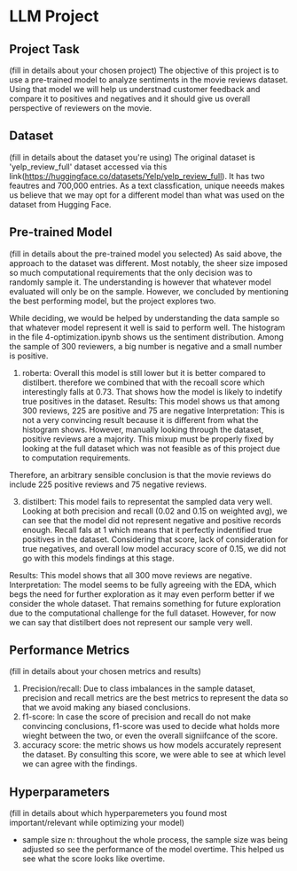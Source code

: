 # LLM Project

## Project Task
(fill in details about your chosen project)
The objective of this project is to use a pre-trained model to analyze sentiments in the movie reviews dataset. 
Using that model we will help us understnad customer feedback and compare it to positives and negatives and it should give us overall perspective of reviewers on the movie. 

## Dataset
(fill in details about the dataset you're using)
The original dataset is 'yelp_review_full' dataset accessed via this link(https://huggingface.co/datasets/Yelp/yelp_review_full). It has two feautres and 700,000 entries. As a text classfication, unique neeeds makes us believe that we may opt for a different model than what was used on the dataset from Hugging Face. 



## Pre-trained Model
(fill in details about the pre-trained model you selected)
As said above, the approach to the dataset was different. Most notably, the sheer size imposed so much computational requirements that the only decision was to randomly sample it. The understanding is however that whatever model evaluated will only be on the sample. However, we concluded by mentioning the best performing model, but the project explores two. 

While deciding, we would be helped by understanding the data sample so that whatever model represent it well is said to perform well. The histogram in the file 4-optimization.ipynb shows us the sentiment distribution. Among the sample of 300 reviewers, a big number is negative and a small number is positive. 
1. roberta:
Overall this model is still lower but it is better compared to distilbert. therefore we combined that with the recoall score which interestingly falls at 0.73. That shows how the model is likely to indetify true positives in the dataset.
Results: This model shows us that among 300 reviews, 225 are positive and 75 are negative
Interpretation: This is not a very convincing result because it is different from what the histogram shows. However, manually looking through the dataset, positive reviews are a majority. This mixup must be properly fixed by looking at the full dataset which was not feasible as of this project due to computation requirements.
 
Therefore, an arbitrary sensible conclusion is that the movie reviews do include 225 positive reviews and 75 negative reviews. 

3. distilbert:
This model fails to representat the sampled data very well. Looking at both precision and recall (0.02 and 0.15 on weighted avg), we can see that the model did not represent negative and positive records enough. Recall fals at 1 which means that it perfectly indentified true positives in the dataset. Considering that score, lack of consideration for true negatives, and overall low model accuracy score of 0.15, we did not go with this models findings at this stage. 

Results: This model shows that all 300 move reviews are negative.
Interpretation: The model seems to be fully agreeing with the EDA, which begs the need for further exploration as it may even perform better if we consider the whole dataset. That remains something for future exploration due to the computational challenge for the full dataset. However, for now we can say that distilbert does not represent our sample very well. 

## Performance Metrics
(fill in details about your chosen metrics and results)
1. Precision/recall: Due to class imbalances in the sample dataset, precision and recall metrics are the best metrics to represent the data so that we avoid making any biased conclusions. 
2. f1-score: In case the score of precision and recall do not make convincing conclusions, f1-score was used to decide what holds more wieght between the two, or even the overall signiifcance of the score. 
3. accuracy score: the metric shows us how models accurately represent the dataset. By consulting this score, we were able to see at which level we can agree with the findings. 

## Hyperparameters
(fill in details about which hyperparemeters you found most important/relevant while optimizing your model)

* sample size n: throughout the whole process, the sample size was being adjusted so see the performance of the model overtime. This helped us see what the score looks like overtime.

##
